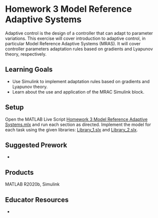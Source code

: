 # Homework 3 Model Reference Adaptive Systems 

Adaptive control is the design of a controller that can adapt to parameter variations. This exercise will cover introduction to adaptive control, in particular Model Reference Adaptive Systems (MRAS). It will cover controller parameters adaptation rules based on gradients and Lyapunov theory, respectively.

## Learning Goals
- Use Simulink to implement adaptation rules based on gradients and Lyapunov theory.
- Learn about the use and application of the MRAC Simulink block.

## Setup
Open the MATLAB Live Script [Homework 3 Model Reference Adaptive Systems.mlx](https://github.com/cescongroup/Learning-based-control-with-MATLAB-and-Simulink/blob/main/Student%20Version/Homework%203%20Model%20Reference%20Adaptive%20Systems/Homework%203%20Model%20Reference%20Adaptive%20Systems.mlx) and run each section as directed. Implement the model for each task using the given libraries: [Library_1.slx](https://github.com/cescongroup/Learning-based-control-with-MATLAB-and-Simulink/blob/main/Student%20Version/Homework%203%20Model%20Reference%20Adaptive%20Systems/Library_1.slx) and [Library_2.slx](https://github.com/cescongroup/Learning-based-control-with-MATLAB-and-Simulink/blob/main/Student%20Version/Homework%203%20Model%20Reference%20Adaptive%20Systems/Library_2.slx).

## Suggested Prework
-
## Products
MATLAB R2020b, Simulink

## Educator Resources
-
